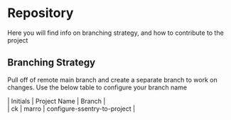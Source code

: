 # Repository

Here you will find info on branching strategy, and how to contribute to the project


## Branching Strategy

Pull off of remote main branch and create a separate branch to work on changes. Use the below table to configure your branch name

|   Initials    |   Project Name    |   Branch                          |   
|   ck          |   marro           |   configure-ssentry-to-project    |